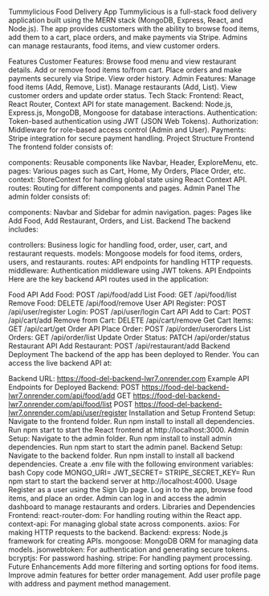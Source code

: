 Tummylicious Food Delivery App
Tummylicious is a full-stack food delivery application built using the MERN stack (MongoDB, Express, React, and Node.js). The app provides customers with the ability to browse food items, add them to a cart, place orders, and make payments via Stripe. Admins can manage restaurants, food items, and view customer orders.

Features
Customer Features:
Browse food menu and view restaurant details.
Add or remove food items to/from cart.
Place orders and make payments securely via Stripe.
View order history.
Admin Features:
Manage food items (Add, Remove, List).
Manage restaurants (Add, List).
View customer orders and update order status.
Tech Stack:
Frontend: React, React Router, Context API for state management.
Backend: Node.js, Express.js, MongoDB, Mongoose for database interactions.
Authentication: Token-based authentication using JWT (JSON Web Tokens).
Authorization: Middleware for role-based access control (Admin and User).
Payments: Stripe integration for secure payment handling.
Project Structure
Frontend
The frontend folder consists of:

components: Reusable components like Navbar, Header, ExploreMenu, etc.
pages: Various pages such as Cart, Home, My Orders, Place Order, etc.
context: StoreContext for handling global state using React Context API.
routes: Routing for different components and pages.
Admin Panel
The admin folder consists of:

components: Navbar and Sidebar for admin navigation.
pages: Pages like Add Food, Add Restaurant, Orders, and List.
Backend
The backend includes:

controllers: Business logic for handling food, order, user, cart, and restaurant requests.
models: Mongoose models for food items, orders, users, and restaurants.
routes: API endpoints for handling HTTP requests.
middleware: Authentication middleware using JWT tokens.
API Endpoints
Here are the key backend API routes used in the application:

Food API
Add Food: POST /api/food/add
List Food: GET /api/food/list
Remove Food: DELETE /api/food/remove
User API
Register: POST /api/user/register
Login: POST /api/user/login
Cart API
Add to Cart: POST /api/cart/add
Remove from Cart: DELETE /api/cart/remove
Get Cart Items: GET /api/cart/get
Order API
Place Order: POST /api/order/userorders
List Orders: GET /api/order/list
Update Order Status: PATCH /api/order/status
Restaurant API
Add Restaurant: POST /api/restaurant/add
Backend Deployment
The backend of the app has been deployed to Render. You can access the live backend API at:

Backend URL: https://food-del-backend-lwr7.onrender.com
Example API Endpoints for Deployed Backend:
POST https://food-del-backend-lwr7.onrender.com/api/food/add
GET https://food-del-backend-lwr7.onrender.com/api/food/list
POST https://food-del-backend-lwr7.onrender.com/api/user/register
Installation and Setup
Frontend Setup:
Navigate to the frontend folder.
Run npm install to install all dependencies.
Run npm start to start the React frontend at http://localhost:3000.
Admin Setup:
Navigate to the admin folder.
Run npm install to install admin dependencies.
Run npm start to start the admin panel.
Backend Setup:
Navigate to the backend folder.
Run npm install to install all backend dependencies.
Create a .env file with the following environment variables:
bash
Copy code
MONGO_URI=<your-mongodb-uri>
JWT_SECRET=<your-jwt-secret>
STRIPE_SECRET_KEY=<your-stripe-secret-key>
Run npm start to start the backend server at http://localhost:4000.
Usage
Register as a user using the Sign Up page.
Log in to the app, browse food items, and place an order.
Admin can log in and access the admin dashboard to manage restaurants and orders.
Libraries and Dependencies
Frontend:
react-router-dom: For handling routing within the React app.
context-api: For managing global state across components.
axios: For making HTTP requests to the backend.
Backend:
express: Node.js framework for creating APIs.
mongoose: MongoDB ORM for managing data models.
jsonwebtoken: For authentication and generating secure tokens.
bcryptjs: For password hashing.
stripe: For handling payment processing.
Future Enhancements
Add more filtering and sorting options for food items.
Improve admin features for better order management.
Add user profile page with address and payment method management.
